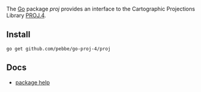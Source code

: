 The [Go](http://golang.org/) package _proj_ provides an interface to the Cartographic Projections Library [PROJ.4](http://trac.osgeo.org/proj/).

## Install

    go get github.com/pebbe/go-proj-4/proj

## Docs

 * [package help](http://gopkgdoc.appspot.com/pkg/github.com/pebbe/go-proj-4/proj )

